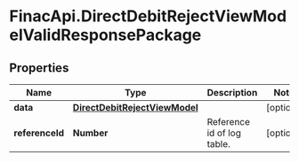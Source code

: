# FinacApi.DirectDebitRejectViewModelValidResponsePackage

## Properties
Name | Type | Description | Notes
------------ | ------------- | ------------- | -------------
**data** | [**DirectDebitRejectViewModel**](DirectDebitRejectViewModel.md) |  | [optional] 
**referenceId** | **Number** | Reference id of log table. | [optional] 

